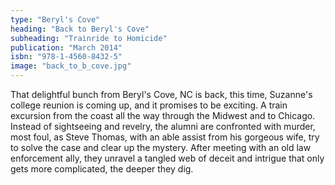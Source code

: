 ```yaml
---
type: "Beryl's Cove"
heading: "Back to Beryl's Cove"
subheading: "Trainride to Homicide"
publication: "March 2014"
isbn: "978-1-4560-8432-5"
image: "back_to_b_cove.jpg"
---
```


That delightful bunch from Beryl's Cove, NC is back, this time, Suzanne's college reunion is coming up, and it promises to be exciting. A train excursion from the coast all the way through the Midwest and to Chicago. Instead of sightseeing and revelry, the alumni are confronted with murder, most foul, as Steve Thomas, with an able assist from his gorgeous wife, try to solve the case and clear up the mystery. After meeting with an old law enforcement ally, they unravel a tangled web of deceit and intrigue that only gets more complicated, the deeper they dig. 

